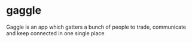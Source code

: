 # gaggle
Gaggle is an app which gatters a bunch of people to trade, communicate and keep connected in one single place
